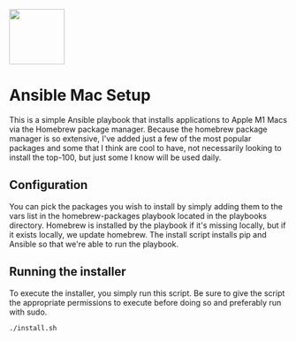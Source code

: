 <img src="https://eders-portfolio.s3.amazonaws.com/ansible-git-image.png" width="100">

# Ansible Mac Setup
This is a simple Ansible playbook that installs applications to Apple M1 Macs via the Homebrew package manager. Because the homebrew package manager is so extensive, I've added just a few of the most popular packages and some that I think are cool to have, not necessarily looking to install the top-100, but just some I know will be used daily. 

## Configuration 
You can pick the packages you wish to install by simply adding them to the vars list in the homebrew-packages playbook located in the playbooks directory. Homebrew is installed by the playbook if it's missing locally, but if it exists locally, we update homebrew. The install script installs pip and Ansible so that we're able to run the playbook. 

## Running the installer

To execute the installer, you simply run this script. Be sure to give the script the appropriate permissions to execute before doing so and preferably run with sudo.

```
./install.sh
```
